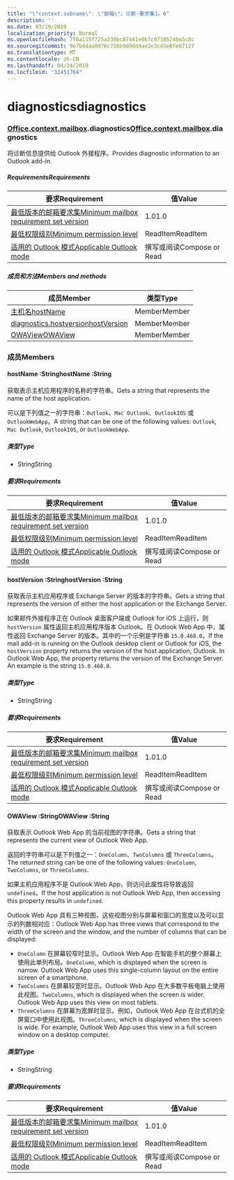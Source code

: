 ```yaml
---
title: "\"context.subname\": \"邮箱\"。诊断-要求集1。6"
description: ''
ms.date: 03/19/2019
localization_priority: Normal
ms.openlocfilehash: 7f6a115f725a238bc87441e0b7c97185240a5c0c
ms.sourcegitcommit: 9e7b4daa8d76c710b9d9dd4ae2e3c45e8fe07127
ms.translationtype: MT
ms.contentlocale: zh-CN
ms.lasthandoff: 04/24/2019
ms.locfileid: "32451764"
---
```

# <a name="diagnostics"></a><span data-ttu-id="f5e9e-102">diagnostics</span><span class="sxs-lookup"><span data-stu-id="f5e9e-102">diagnostics</span></span>

### <a name="officeofficemdcontextofficecontextmdmailboxofficecontextmailboxmddiagnostics"></a><span data-ttu-id="f5e9e-103">[Office](Office.md)[.context](Office.context.md)[.mailbox](Office.context.mailbox.md).diagnostics</span><span class="sxs-lookup"><span data-stu-id="f5e9e-103">[Office](Office.md)[.context](Office.context.md)[.mailbox](Office.context.mailbox.md).diagnostics</span></span>

<span data-ttu-id="f5e9e-104">将诊断信息提供给 Outlook 外接程序。</span><span class="sxs-lookup"><span data-stu-id="f5e9e-104">Provides diagnostic information to an Outlook add-in.</span></span>

##### <a name="requirements"></a><span data-ttu-id="f5e9e-105">Requirements</span><span class="sxs-lookup"><span data-stu-id="f5e9e-105">Requirements</span></span>

|<span data-ttu-id="f5e9e-106">要求</span><span class="sxs-lookup"><span data-stu-id="f5e9e-106">Requirement</span></span>| <span data-ttu-id="f5e9e-107">值</span><span class="sxs-lookup"><span data-stu-id="f5e9e-107">Value</span></span>|
|---|---|
|[<span data-ttu-id="f5e9e-108">最低版本的邮箱要求集</span><span class="sxs-lookup"><span data-stu-id="f5e9e-108">Minimum mailbox requirement set version</span></span>](/office/dev/add-ins/reference/requirement-sets/outlook-api-requirement-sets)| <span data-ttu-id="f5e9e-109">1.0</span><span class="sxs-lookup"><span data-stu-id="f5e9e-109">1.0</span></span>|
|[<span data-ttu-id="f5e9e-110">最低权限级别</span><span class="sxs-lookup"><span data-stu-id="f5e9e-110">Minimum permission level</span></span>](/outlook/add-ins/understanding-outlook-add-in-permissions)| <span data-ttu-id="f5e9e-111">ReadItem</span><span class="sxs-lookup"><span data-stu-id="f5e9e-111">ReadItem</span></span>|
|[<span data-ttu-id="f5e9e-112">适用的 Outlook 模式</span><span class="sxs-lookup"><span data-stu-id="f5e9e-112">Applicable Outlook mode</span></span>](/outlook/add-ins/#extension-points)| <span data-ttu-id="f5e9e-113">撰写或阅读</span><span class="sxs-lookup"><span data-stu-id="f5e9e-113">Compose or Read</span></span>|

##### <a name="members-and-methods"></a><span data-ttu-id="f5e9e-114">成员和方法</span><span class="sxs-lookup"><span data-stu-id="f5e9e-114">Members and methods</span></span>

| <span data-ttu-id="f5e9e-115">成员</span><span class="sxs-lookup"><span data-stu-id="f5e9e-115">Member</span></span> | <span data-ttu-id="f5e9e-116">类型</span><span class="sxs-lookup"><span data-stu-id="f5e9e-116">Type</span></span> |
|--------|------|
| [<span data-ttu-id="f5e9e-117">主机名</span><span class="sxs-lookup"><span data-stu-id="f5e9e-117">hostName</span></span>](#hostname-string) | <span data-ttu-id="f5e9e-118">Member</span><span class="sxs-lookup"><span data-stu-id="f5e9e-118">Member</span></span> |
| [<span data-ttu-id="f5e9e-119">diagnostics.hostversion</span><span class="sxs-lookup"><span data-stu-id="f5e9e-119">hostVersion</span></span>](#hostversion-string) | <span data-ttu-id="f5e9e-120">Member</span><span class="sxs-lookup"><span data-stu-id="f5e9e-120">Member</span></span> |
| [<span data-ttu-id="f5e9e-121">OWAView</span><span class="sxs-lookup"><span data-stu-id="f5e9e-121">OWAView</span></span>](#owaview-string) | <span data-ttu-id="f5e9e-122">Member</span><span class="sxs-lookup"><span data-stu-id="f5e9e-122">Member</span></span> |

### <a name="members"></a><span data-ttu-id="f5e9e-123">成员</span><span class="sxs-lookup"><span data-stu-id="f5e9e-123">Members</span></span>

####  <a name="hostname-string"></a><span data-ttu-id="f5e9e-124">hostName :String</span><span class="sxs-lookup"><span data-stu-id="f5e9e-124">hostName :String</span></span>

<span data-ttu-id="f5e9e-125">获取表示主机应用程序的名称的字符串。</span><span class="sxs-lookup"><span data-stu-id="f5e9e-125">Gets a string that represents the name of the host application.</span></span>

<span data-ttu-id="f5e9e-126">可以是下列值之一的字符串：`Outlook`、`Mac Outlook`、`OutlookIOS` 或 `OutlookWebApp`。</span><span class="sxs-lookup"><span data-stu-id="f5e9e-126">A string that can be one of the following values: `Outlook`, `Mac Outlook`, `OutlookIOS`, or `OutlookWebApp`.</span></span>

##### <a name="type"></a><span data-ttu-id="f5e9e-127">类型</span><span class="sxs-lookup"><span data-stu-id="f5e9e-127">Type</span></span>

*   <span data-ttu-id="f5e9e-128">String</span><span class="sxs-lookup"><span data-stu-id="f5e9e-128">String</span></span>

##### <a name="requirements"></a><span data-ttu-id="f5e9e-129">要求</span><span class="sxs-lookup"><span data-stu-id="f5e9e-129">Requirements</span></span>

|<span data-ttu-id="f5e9e-130">要求</span><span class="sxs-lookup"><span data-stu-id="f5e9e-130">Requirement</span></span>| <span data-ttu-id="f5e9e-131">值</span><span class="sxs-lookup"><span data-stu-id="f5e9e-131">Value</span></span>|
|---|---|
|[<span data-ttu-id="f5e9e-132">最低版本的邮箱要求集</span><span class="sxs-lookup"><span data-stu-id="f5e9e-132">Minimum mailbox requirement set version</span></span>](/office/dev/add-ins/reference/requirement-sets/outlook-api-requirement-sets)| <span data-ttu-id="f5e9e-133">1.0</span><span class="sxs-lookup"><span data-stu-id="f5e9e-133">1.0</span></span>|
|[<span data-ttu-id="f5e9e-134">最低权限级别</span><span class="sxs-lookup"><span data-stu-id="f5e9e-134">Minimum permission level</span></span>](/outlook/add-ins/understanding-outlook-add-in-permissions)| <span data-ttu-id="f5e9e-135">ReadItem</span><span class="sxs-lookup"><span data-stu-id="f5e9e-135">ReadItem</span></span>|
|[<span data-ttu-id="f5e9e-136">适用的 Outlook 模式</span><span class="sxs-lookup"><span data-stu-id="f5e9e-136">Applicable Outlook mode</span></span>](/outlook/add-ins/#extension-points)| <span data-ttu-id="f5e9e-137">撰写或阅读</span><span class="sxs-lookup"><span data-stu-id="f5e9e-137">Compose or Read</span></span>|

####  <a name="hostversion-string"></a><span data-ttu-id="f5e9e-138">hostVersion :String</span><span class="sxs-lookup"><span data-stu-id="f5e9e-138">hostVersion :String</span></span>

<span data-ttu-id="f5e9e-139">获取表示主机应用程序或 Exchange Server 的版本的字符串。</span><span class="sxs-lookup"><span data-stu-id="f5e9e-139">Gets a string that represents the version of either the host application or the Exchange Server.</span></span>

<span data-ttu-id="f5e9e-p101">如果邮件外接程序正在 Outlook 桌面客户端或 Outlook for iOS 上运行，则 `hostVersion` 属性返回主机应用程序版本 Outlook。在 Outlook Web App 中，属性返回 Exchange Server 的版本。其中的一个示例是字符串 `15.0.468.0`。</span><span class="sxs-lookup"><span data-stu-id="f5e9e-p101">If the mail add-in is running on the Outlook desktop client or Outlook for iOS, the `hostVersion` property returns the version of the host application, Outlook. In Outlook Web App, the property returns the version of the Exchange Server. An example is the string `15.0.468.0`.</span></span>

##### <a name="type"></a><span data-ttu-id="f5e9e-143">类型</span><span class="sxs-lookup"><span data-stu-id="f5e9e-143">Type</span></span>

*   <span data-ttu-id="f5e9e-144">String</span><span class="sxs-lookup"><span data-stu-id="f5e9e-144">String</span></span>

##### <a name="requirements"></a><span data-ttu-id="f5e9e-145">要求</span><span class="sxs-lookup"><span data-stu-id="f5e9e-145">Requirements</span></span>

|<span data-ttu-id="f5e9e-146">要求</span><span class="sxs-lookup"><span data-stu-id="f5e9e-146">Requirement</span></span>| <span data-ttu-id="f5e9e-147">值</span><span class="sxs-lookup"><span data-stu-id="f5e9e-147">Value</span></span>|
|---|---|
|[<span data-ttu-id="f5e9e-148">最低版本的邮箱要求集</span><span class="sxs-lookup"><span data-stu-id="f5e9e-148">Minimum mailbox requirement set version</span></span>](/office/dev/add-ins/reference/requirement-sets/outlook-api-requirement-sets)| <span data-ttu-id="f5e9e-149">1.0</span><span class="sxs-lookup"><span data-stu-id="f5e9e-149">1.0</span></span>|
|[<span data-ttu-id="f5e9e-150">最低权限级别</span><span class="sxs-lookup"><span data-stu-id="f5e9e-150">Minimum permission level</span></span>](/outlook/add-ins/understanding-outlook-add-in-permissions)| <span data-ttu-id="f5e9e-151">ReadItem</span><span class="sxs-lookup"><span data-stu-id="f5e9e-151">ReadItem</span></span>|
|[<span data-ttu-id="f5e9e-152">适用的 Outlook 模式</span><span class="sxs-lookup"><span data-stu-id="f5e9e-152">Applicable Outlook mode</span></span>](/outlook/add-ins/#extension-points)| <span data-ttu-id="f5e9e-153">撰写或阅读</span><span class="sxs-lookup"><span data-stu-id="f5e9e-153">Compose or Read</span></span>|

####  <a name="owaview-string"></a><span data-ttu-id="f5e9e-154">OWAView :String</span><span class="sxs-lookup"><span data-stu-id="f5e9e-154">OWAView :String</span></span>

<span data-ttu-id="f5e9e-155">获取表示 Outlook Web App 的当前视图的字符串。</span><span class="sxs-lookup"><span data-stu-id="f5e9e-155">Gets a string that represents the current view of Outlook Web App.</span></span>

<span data-ttu-id="f5e9e-156">返回的字符串可以是下列值之一：`OneColumn`、`TwoColumns` 或 `ThreeColumns`。</span><span class="sxs-lookup"><span data-stu-id="f5e9e-156">The returned string can be one of the following values: `OneColumn`, `TwoColumns`, or `ThreeColumns`.</span></span>

<span data-ttu-id="f5e9e-157">如果主机应用程序不是 Outlook Web App，则访问此属性将导致返回 `undefined`。</span><span class="sxs-lookup"><span data-stu-id="f5e9e-157">If the host application is not Outlook Web App, then accessing this property results in `undefined`.</span></span>

<span data-ttu-id="f5e9e-158">Outlook Web App 具有三种视图，这些视图分别与屏幕和窗口的宽度以及可以显示的列数相对应：</span><span class="sxs-lookup"><span data-stu-id="f5e9e-158">Outlook Web App has three views that correspond to the width of the screen and the window, and the number of columns that can be displayed:</span></span>

*   <span data-ttu-id="f5e9e-p102">`OneColumn` 在屏幕较窄时显示。Outlook Web App 在智能手机的整个屏幕上使用此单列布局。</span><span class="sxs-lookup"><span data-stu-id="f5e9e-p102">`OneColumn`, which is displayed when the screen is narrow. Outlook Web App uses this single-column layout on the entire screen of a smartphone.</span></span>
*   <span data-ttu-id="f5e9e-p103">`TwoColumns` 在屏幕较宽时显示。Outlook Web App 在大多数平板电脑上使用此视图。</span><span class="sxs-lookup"><span data-stu-id="f5e9e-p103">`TwoColumns`, which is displayed when the screen is wider. Outlook Web App uses this view on most tablets.</span></span>
*   <span data-ttu-id="f5e9e-p104">`ThreeColumns` 在屏幕为宽屏时显示。例如，Outlook Web App 在台式机的全屏窗口中使用此视图。</span><span class="sxs-lookup"><span data-stu-id="f5e9e-p104">`ThreeColumns`, which is displayed when the screen is wide. For example, Outlook Web App uses this view in a full screen window on a desktop computer.</span></span>

##### <a name="type"></a><span data-ttu-id="f5e9e-165">类型</span><span class="sxs-lookup"><span data-stu-id="f5e9e-165">Type</span></span>

*   <span data-ttu-id="f5e9e-166">String</span><span class="sxs-lookup"><span data-stu-id="f5e9e-166">String</span></span>

##### <a name="requirements"></a><span data-ttu-id="f5e9e-167">要求</span><span class="sxs-lookup"><span data-stu-id="f5e9e-167">Requirements</span></span>

|<span data-ttu-id="f5e9e-168">要求</span><span class="sxs-lookup"><span data-stu-id="f5e9e-168">Requirement</span></span>| <span data-ttu-id="f5e9e-169">值</span><span class="sxs-lookup"><span data-stu-id="f5e9e-169">Value</span></span>|
|---|---|
|[<span data-ttu-id="f5e9e-170">最低版本的邮箱要求集</span><span class="sxs-lookup"><span data-stu-id="f5e9e-170">Minimum mailbox requirement set version</span></span>](/office/dev/add-ins/reference/requirement-sets/outlook-api-requirement-sets)| <span data-ttu-id="f5e9e-171">1.0</span><span class="sxs-lookup"><span data-stu-id="f5e9e-171">1.0</span></span>|
|[<span data-ttu-id="f5e9e-172">最低权限级别</span><span class="sxs-lookup"><span data-stu-id="f5e9e-172">Minimum permission level</span></span>](/outlook/add-ins/understanding-outlook-add-in-permissions)| <span data-ttu-id="f5e9e-173">ReadItem</span><span class="sxs-lookup"><span data-stu-id="f5e9e-173">ReadItem</span></span>|
|[<span data-ttu-id="f5e9e-174">适用的 Outlook 模式</span><span class="sxs-lookup"><span data-stu-id="f5e9e-174">Applicable Outlook mode</span></span>](/outlook/add-ins/#extension-points)| <span data-ttu-id="f5e9e-175">撰写或阅读</span><span class="sxs-lookup"><span data-stu-id="f5e9e-175">Compose or Read</span></span>|
